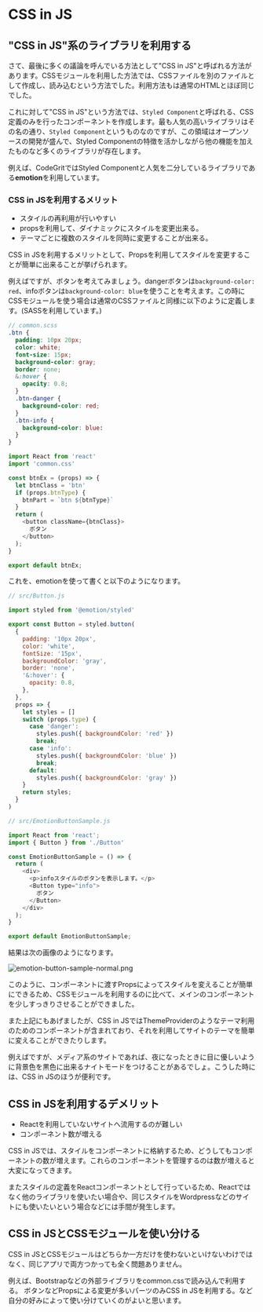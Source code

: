 # CSS in JS

## "CSS in JS"系のライブラリを利用する

さて、最後に多くの議論を呼んでいる方法として"CSS in JS"と呼ばれる方法があります。CSSモジュールを利用した方法では、CSSファイルを別のファイルとして作成し、読み込むという方法でした。利用方法もは通常のHTMLとほぼ同じでした。

これに対して"CSS in JS"という方法では、`Styled Component`と呼ばれる、CSS定義のみを行ったコンポーネントを作成します。最も人気の高いライブラリはその名の通り、`Styled Component`というものなのですが、この領域はオープンソースの開発が盛んで、Styled Componentの特徴を活かしながら他の機能を加えたものなど多くのライブラリが存在します。

例えば、CodeGritではStyled Componentと人気を二分しているライブラリである**emotion**を利用しています。

### CSS in JSを利用するメリット

- スタイルの再利用が行いやすい
- propsを利用して、ダイナミックにスタイルを変更出来る。
- テーマごとに複数のスタイルを同時に変更することが出来る。

CSS in JSを利用するメリットとして、Propsを利用してスタイルを変更することが簡単に出来ることが挙げられます。

例えばですが、ボタンを考えてみましょう。dangerボタンは`background-color: red`、infoボタンは`background-color: blue`を使うことを考えます。この時にCSSモジュールを使う場合は通常のCSSファイルと同様に以下のように定義します。(SASSを利用しています。)

```scss
// common.scss
.btn {
  padding: 10px 20px;
  color: white;
  font-size: 15px;
  background-color: gray;
  border: none;
  &:hover {
    opacity: 0.8;
  }
  .btn-danger {
    background-color: red;
  }
  .btn-info {
    background-color: blue:
  }
}
```

```js
import React from 'react'
import 'common.css'

const btnEx = (props) => {
  let btnClass = 'btn'
  if (props.btnType) {
    btnPart = `btn ${btnType}`
  }
  return (
    <button className={btnClass}>
      ボタン
    </button>
  );
}

export default btnEx;
```

これを、emotionを使って書くと以下のようになります。

```js
// src/Button.js

import styled from '@emotion/styled'

export const Button = styled.button(
  {
    padding: '10px 20px',
    color: 'white',
    fontSize: '15px',
    backgroundColor: 'gray',
    border: 'none',
    '&:hover': {
      opacity: 0.8,
    },
  },
  props => {
    let styles = []
    switch (props.type) {
      case 'danger':
        styles.push({ backgroundColor: 'red' })
        break;
      case 'info':
        styles.push({ backgroundColor: 'blue' })
        break;
      default:
        styles.push({ backgroundColor: 'gray' })
    }
    return styles;
  }
)
```

```js
// src/EmotionButtonSample.js

import React from 'react';
import { Button } from './Button'

const EmotionButtonSample = () => {
  return (
    <div>
      <p>infoスタイルのボタンを表示します。</p>
      <Button type="info">
        ボタン
      </Button>
    </div>
  );
}

export default EmotionButtonSample;
```

結果は次の画像のようになります。

![emotion-button-sample-normal.png](https://firebasestorage.googleapis.com/v0/b/codegrit-images.appspot.com/o/codegrit-react%2FLesson05%2Femotion-button-sample-normal.png?alt=media&token=aa679b4b-e3c8-4d8f-829c-3d5bd2f29440)

このように、コンポーネントに渡すPropsによってスタイルを変えることが簡単にできるため、CSSモジュールを利用するのに比べて、メインのコンポーネントを少しすっきりさせることができました。

また上記にもあげましたが、CSS in JSではThemeProviderのようなテーマ利用のためのコンポーネントが含まれており、それを利用してサイトのテーマを簡単に変えることができたりします。

例えばですが、メディア系のサイトであれば、夜になったときに目に優しいように背景色を黒色に出来るナイトモードをつけることがあるでしょ。こうした時には、CSS in JSのほうが便利です。

## CSS in JSを利用するデメリット

- Reactを利用していないサイトへ流用するのが難しい
- コンポーネント数が増える

CSS in JSでは、スタイルをコンポーネントに格納するため、どうしてもコンポーネントの数が増えます。これらのコンポーネントを管理するのは数が増えると大変になってきます。

またスタイルの定義をReactコンポーネントとして行っているため、Reactではなく他のライブラリを使いたい場合や、同じスタイルをWordpressなどのサイトにも使いたいという場合などには手間が発生します。

## CSS in JSとCSSモジュールを使い分ける

CSS in JSとCSSモジュールはどちらか一方だけを使わないといけないわけではなく、同じアプリで両方つかっても全く問題ありません。

例えば、Bootstrapなどの外部ライブラリをcommon.cssで読み込んで利用する。 ボタンなどPropsによる変更が多いパーツのみCSS in JSを利用する。など自分の好みによって使い分けていくのがよいと思います。

